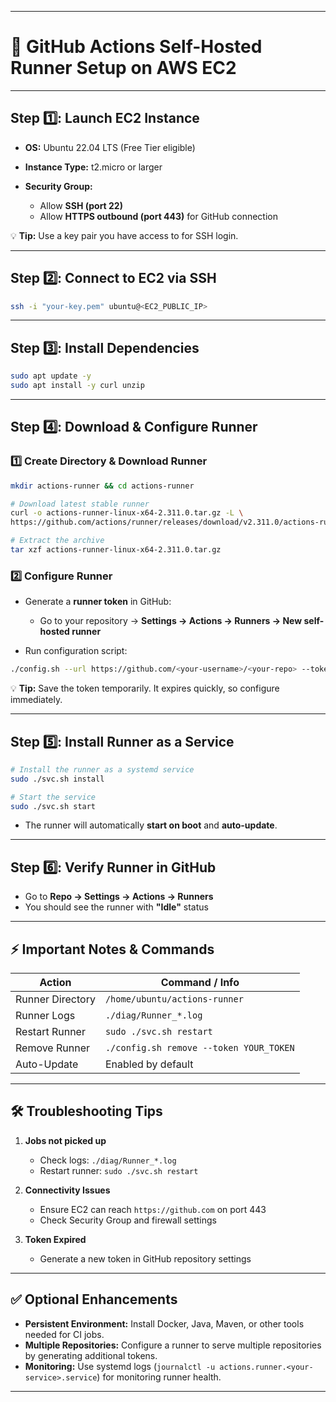 
---

# 🚀 GitHub Actions Self-Hosted Runner Setup on AWS EC2

---

## Step 1️⃣: Launch EC2 Instance

* **OS:** Ubuntu 22.04 LTS (Free Tier eligible)
* **Instance Type:** t2.micro or larger
* **Security Group:**

  * Allow **SSH (port 22)**
  * Allow **HTTPS outbound (port 443)** for GitHub connection

💡 **Tip:** Use a key pair you have access to for SSH login.

---

## Step 2️⃣: Connect to EC2 via SSH

```bash
ssh -i "your-key.pem" ubuntu@<EC2_PUBLIC_IP>
```

---

## Step 3️⃣: Install Dependencies

```bash
sudo apt update -y
sudo apt install -y curl unzip
```

---

## Step 4️⃣: Download & Configure Runner

### 1️⃣ Create Directory & Download Runner

```bash
mkdir actions-runner && cd actions-runner

# Download latest stable runner
curl -o actions-runner-linux-x64-2.311.0.tar.gz -L \
https://github.com/actions/runner/releases/download/v2.311.0/actions-runner-linux-x64-2.311.0.tar.gz

# Extract the archive
tar xzf actions-runner-linux-x64-2.311.0.tar.gz
```

### 2️⃣ Configure Runner

* Generate a **runner token** in GitHub:

  * Go to your repository → **Settings → Actions → Runners → New self-hosted runner**
* Run configuration script:

```bash
./config.sh --url https://github.com/<your-username>/<your-repo> --token YOUR_RUNNER_TOKEN
```

💡 **Tip:** Save the token temporarily. It expires quickly, so configure immediately.

---

## Step 5️⃣: Install Runner as a Service

```bash
# Install the runner as a systemd service
sudo ./svc.sh install

# Start the service
sudo ./svc.sh start
```

* The runner will automatically **start on boot** and **auto-update**.

---

## Step 6️⃣: Verify Runner in GitHub

* Go to **Repo → Settings → Actions → Runners**
* You should see the runner with **"Idle"** status

---

## ⚡ Important Notes & Commands

| Action           | Command / Info                          |
| ---------------- | --------------------------------------- |
| Runner Directory | `/home/ubuntu/actions-runner`           |
| Runner Logs      | `./diag/Runner_*.log`                   |
| Restart Runner   | `sudo ./svc.sh restart`                 |
| Remove Runner    | `./config.sh remove --token YOUR_TOKEN` |
| Auto-Update      | Enabled by default                      |

---

## 🛠️ Troubleshooting Tips

1. **Jobs not picked up**

   * Check logs: `./diag/Runner_*.log`
   * Restart runner: `sudo ./svc.sh restart`

2. **Connectivity Issues**

   * Ensure EC2 can reach `https://github.com` on port 443
   * Check Security Group and firewall settings

3. **Token Expired**

   * Generate a new token in GitHub repository settings

---

## ✅ Optional Enhancements

* **Persistent Environment:** Install Docker, Java, Maven, or other tools needed for CI jobs.
* **Multiple Repositories:** Configure a runner to serve multiple repositories by generating additional tokens.
* **Monitoring:** Use systemd logs (`journalctl -u actions.runner.<your-service>.service`) for monitoring runner health.

---
